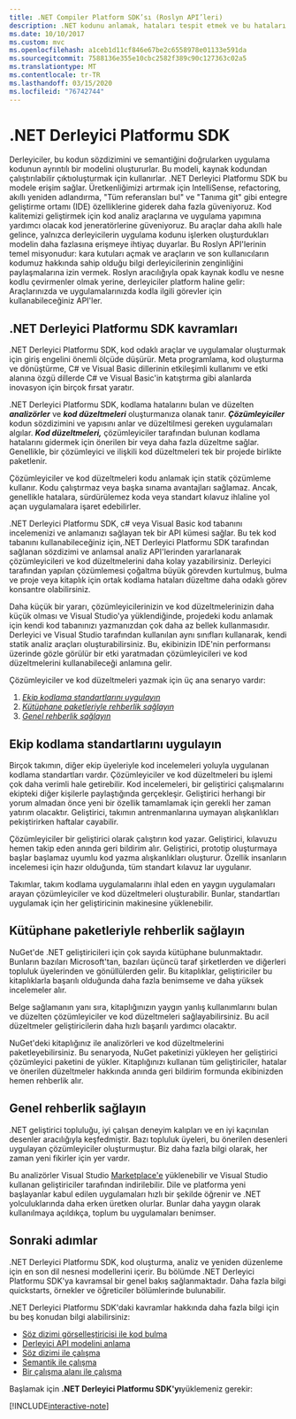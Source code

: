 ```yaml
---
title: .NET Compiler Platform SDK’sı (Roslyn API’leri)
description: .NET kodunu anlamak, hataları tespit etmek ve bu hataları düzeltmek için .NET Derleyici Platformu SDK'yı (Roslyn API'leri olarak da adlandırılır) kullanmayı öğrenin.
ms.date: 10/10/2017
ms.custom: mvc
ms.openlocfilehash: a1ceb1d11cf846e67be2c6558978e01133e591da
ms.sourcegitcommit: 7588136e355e10cbc2582f389c90c127363c02a5
ms.translationtype: MT
ms.contentlocale: tr-TR
ms.lasthandoff: 03/15/2020
ms.locfileid: "76742744"
---
```

# <a name="the-net-compiler-platform-sdk"></a>.NET Derleyici Platformu SDK

Derleyiciler, bu kodun sözdizimini ve semantiğini doğrularken uygulama kodunun ayrıntılı bir modelini oluştururlar. Bu modeli, kaynak kodundan çalıştırılabilir çıktıoluşturmak için kullanırlar. .NET Derleyici Platformu SDK bu modele erişim sağlar. Üretkenliğimizi artırmak için IntelliSense, refactoring, akıllı yeniden adlandırma, "Tüm referansları bul" ve "Tanıma git" gibi entegre geliştirme ortamı (IDE) özelliklerine giderek daha fazla güveniyoruz. Kod kalitemizi geliştirmek için kod analiz araçlarına ve uygulama yapımına yardımcı olacak kod jeneratörlerine güveniyoruz. Bu araçlar daha akıllı hale gelince, yalnızca derleyicilerin uygulama kodunu işlerken oluşturdukları modelin daha fazlasına erişmeye ihtiyaç duyarlar. Bu Roslyn API'lerinin temel misyonudur: kara kutuları açmak ve araçların ve son kullanıcıların kodumuz hakkında sahip olduğu bilgi derleyicilerinin zenginliğini paylaşmalarına izin vermek.
Roslyn aracılığıyla opak kaynak kodlu ve nesne kodlu çevirmenler olmak yerine, derleyiciler platform haline gelir: Araçlarınızda ve uygulamalarınızda kodla ilgili görevler için kullanabileceğiniz API'ler.

## <a name="net-compiler-platform-sdk-concepts"></a>.NET Derleyici Platformu SDK kavramları

.NET Derleyici Platformu SDK, kod odaklı araçlar ve uygulamalar oluşturmak için giriş engelini önemli ölçüde düşürür. Meta programlama, kod oluşturma ve dönüştürme, C# ve Visual Basic dillerinin etkileşimli kullanımı ve etki alanına özgü dillerde C# ve Visual Basic'in katıştırma gibi alanlarda inovasyon için birçok fırsat yaratır.

.NET Derleyici Platformu SDK, kodlama hatalarını bulan ve düzelten ***analizörler*** ve ***kod düzeltmeleri*** oluşturmanıza olanak tanır. ***Çözümleyiciler*** kodun sözdizimini ve yapısını anlar ve düzeltilmesi gereken uygulamaları algılar. ***Kod düzeltmeleri,*** çözümleyiciler tarafından bulunan kodlama hatalarını gidermek için önerilen bir veya daha fazla düzeltme sağlar. Genellikle, bir çözümleyici ve ilişkili kod düzeltmeleri tek bir projede birlikte paketlenir.

Çözümleyiciler ve kod düzeltmeleri kodu anlamak için statik çözümleme kullanır. Kodu çalıştırmaz veya başka sınama avantajları sağlamaz. Ancak, genellikle hatalara, sürdürülemez koda veya standart kılavuz ihlaline yol açan uygulamalara işaret edebilirler.

.NET Derleyici Platformu SDK, c# veya Visual Basic kod tabanını incelemenizi ve anlamanızı sağlayan tek bir API kümesi sağlar. Bu tek kod tabanını kullanabileceğiniz için,.NET Derleyici Platformu SDK tarafından sağlanan sözdizimi ve anlamsal analiz API'lerinden yararlanarak çözümleyicileri ve kod düzeltmelerini daha kolay yazabilirsiniz. Derleyici tarafından yapılan çözümlemesi çoğaltma büyük görevden kurtulmuş, bulma ve proje veya kitaplık için ortak kodlama hataları düzeltme daha odaklı görev konsantre olabilirsiniz.

Daha küçük bir yararı, çözümleyicilerinizin ve kod düzeltmelerinizin daha küçük olması ve Visual Studio'ya yüklendiğinde, projedeki kodu anlamak için kendi kod tabanınızı yazmanızdan çok daha az bellek kullanmasıdır. Derleyici ve Visual Studio tarafından kullanılan aynı sınıfları kullanarak, kendi statik analiz araçları oluşturabilirsiniz. Bu, ekibinizin IDE'nin performansı üzerinde gözle görülür bir etki yaratmadan çözümleyicileri ve kod düzeltmelerini kullanabileceği anlamına gelir.

Çözümleyiciler ve kod düzeltmeleri yazmak için üç ana senaryo vardır:

1. [*Ekip kodlama standartlarını uygulayın*](#enforce-team-coding-standards)
1. [*Kütüphane paketleriyle rehberlik sağlayın*](#provide-guidance-with-library-packages)
1. [*Genel rehberlik sağlayın*](#provide-general-guidance)

## <a name="enforce-team-coding-standards"></a>Ekip kodlama standartlarını uygulayın

Birçok takımın, diğer ekip üyeleriyle kod incelemeleri yoluyla uygulanan kodlama standartları vardır. Çözümleyiciler ve kod düzeltmeleri bu işlemi çok daha verimli hale getirebilir. Kod incelemeleri, bir geliştirici çalışmalarını ekipteki diğer kişilerle paylaştığında gerçekleşir. Geliştirici herhangi bir yorum almadan önce yeni bir özellik tamamlamak için gerekli her zaman yatırım olacaktır. Geliştirici, takımın antrenmanlarına uymayan alışkanlıkları pekiştirirken haftalar cayabilir.

Çözümleyiciler bir geliştirici olarak çalıştırın kod yazar. Geliştirici, kılavuzu hemen takip eden anında geri bildirim alır. Geliştirici, prototip oluşturmaya başlar başlamaz uyumlu kod yazma alışkanlıkları oluşturur. Özellik insanların incelemesi için hazır olduğunda, tüm standart kılavuz lar uygulanır.

Takımlar, takım kodlama uygulamalarını ihlal eden en yaygın uygulamaları arayan çözümleyiciler ve kod düzeltmeleri oluşturabilir. Bunlar, standartları uygulamak için her geliştiricinin makinesine yüklenebilir.

## <a name="provide-guidance-with-library-packages"></a>Kütüphane paketleriyle rehberlik sağlayın

NuGet'de .NET geliştiricileri için çok sayıda kütüphane bulunmaktadır.
Bunların bazıları Microsoft'tan, bazıları üçüncü taraf şirketlerden ve diğerleri topluluk üyelerinden ve gönüllülerden gelir. Bu kitaplıklar, geliştiriciler bu kitaplıklarla başarılı olduğunda daha fazla benimseme ve daha yüksek incelemeler alır.

Belge sağlamanın yanı sıra, kitaplığınızın yaygın yanlış kullanımlarını bulan ve düzelten çözümleyiciler ve kod düzeltmeleri sağlayabilirsiniz. Bu acil düzeltmeler geliştiricilerin daha hızlı başarılı yardımcı olacaktır.

NuGet'deki kitaplığınız ile analizörleri ve kod düzeltmelerini paketleyebilirsiniz. Bu senaryoda, NuGet paketinizi yükleyen her geliştirici çözümleyici paketini de yükler. Kitaplığınızı kullanan tüm geliştiriciler, hatalar ve önerilen düzeltmeler hakkında anında geri bildirim formunda ekibinizden hemen rehberlik alır.

## <a name="provide-general-guidance"></a>Genel rehberlik sağlayın

.NET geliştirici topluluğu, iyi çalışan deneyim kalıpları ve en iyi kaçınılan desenler aracılığıyla keşfedmiştir. Bazı topluluk üyeleri, bu önerilen desenleri uygulayan çözümleyiciler oluşturmuştur. Biz daha fazla bilgi olarak, her zaman yeni fikirler için yer vardır.

Bu analizörler Visual Studio [Marketplace'e](https://marketplace.visualstudio.com/vs) yüklenebilir ve Visual Studio kullanan geliştiriciler tarafından indirilebilir. Dile ve platforma yeni başlayanlar kabul edilen uygulamaları hızlı bir şekilde öğrenir ve .NET yolculuklarında daha erken üretken olurlar. Bunlar daha yaygın olarak kullanılmaya açıldıkça, toplum bu uygulamaları benimser.

## <a name="next-steps"></a>Sonraki adımlar

.NET Derleyici Platformu SDK, kod oluşturma, analiz ve yeniden düzenleme için en son dil nesnesi modellerini içerir. Bu bölümde .NET Derleyici Platformu SDK'ya kavramsal bir genel bakış sağlanmaktadır. Daha fazla bilgi quickstarts, örnekler ve öğreticiler bölümlerinde bulunabilir.

.NET Derleyici Platformu SDK'daki kavramlar hakkında daha fazla bilgi için bu beş konudan bilgi alabilirsiniz:

- [Söz dizimi görselleştiricisi ile kod bulma](syntax-visualizer.md)
- [Derleyici API modelini anlama](compiler-api-model.md)
- [Söz dizimi ile çalışma](work-with-syntax.md)
- [Semantik ile çalışma](work-with-semantics.md)
- [Bir çalışma alanı ile çalışma](work-with-workspace.md)

Başlamak için **.NET Derleyici Platformu SDK'yı**yüklemeniz gerekir:

[!INCLUDE[interactive-note](~/includes/roslyn-installation.md)]

<!--

Turn this on as more of the conceptual content is in place:
- Try the [Quickstarts](quickstart/index.md) to create your first tutorial.
- Experiment with one of the [Tutorials](tutorials/index.md).
- Explore the [Samples](samples/index.md) to see some simple analyzers.
- Read the [Concepts](concepts/index.md) to understand the ideas behind analyzers and code fixes.

-->
